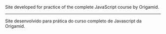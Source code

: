Site developed for practice of the complete JavaScript course by Origamid.
*******
Site desenvolvido para prática do curso completo de Javascript da Origamid.
